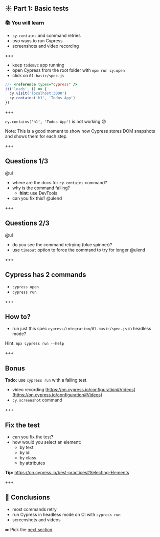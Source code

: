 ## ☀️ Part 1: Basic tests

### 📚 You will learn

- `cy.contains` and command retries
- two ways to run Cypress
- screenshots and video recording

+++

- keep `todomvc` app running
- open Cypress from the root folder with `npm run cy:open`
- click on `01-basic/spec.js`

```js
/// <reference types="cypress" />
it('loads', () => {
  cy.visit('localhost:3000')
  cy.contains('h1', 'Todos App')
})
```

+++

`cy.contains('h1', 'Todos App')` is not working 😟

Note:
This is a good moment to show how Cypress stores DOM snapshots and shows them for each step.

+++

## Questions 1/3

@ul
- where are the docs for `cy.contains` command?
- why is the command failing?
  - **hint**: use DevTools
- can you fix this?
@ulend

+++

## Questions 2/3

@ul
- do you see the command retrying (blue spinner)?
- use `timeout` option to force the command to try for longer
@ulend

+++

## Cypress has 2 commands

- `cypress open`
- `cypress run`

+++

## How to?

- run just this spec `cypress/integration/01-basic/spec.js` in headless mode?

Hint: `npx cypress run --help`

+++

## Bonus

**Todo:** use `cypress run` with a failing test.

- video recording [https://on.cypress.io/configuration#Videos](https://on.cypress.io/configuration#Videos)
- `cy.screenshot` command

+++

## Fix the test

- can you fix the test?
- how would you select an element:
  - by text
  - by id
  - by class
  - by attributes

**Tip:** https://on.cypress.io/best-practices#Selecting-Elements

+++
## 🏁 Conclusions

- most commands retry
- run Cypress in headless mode on CI with `cypress run`
- screenshots and videos

➡️ Pick the [next section](https://github.com/bahmutov/cypress-workshop-basics#contents)
